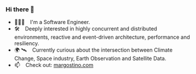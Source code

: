 ### Hi there 👋

- 🧑🏻‍💻 &ensp; I'm a Software Engineer.
- 🛠 &ensp; Deeply interested in highly concurrent and distributed environments, reactive and event-driven architecture, performance and resiliency.
- 🌍 🛰️ &ensp; Currently curious about the intersection between Climate Change, Space industry, Earth Observation and Satellite Data.
- 📫 &ensp; Check out: [margostino.com](https://margostino.com)

